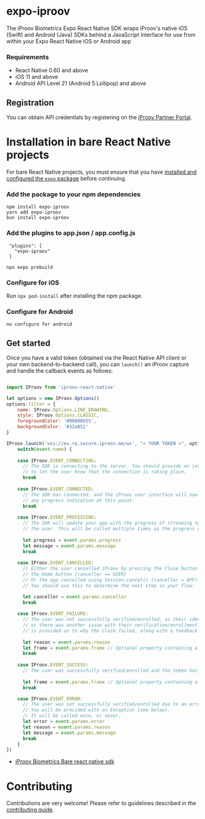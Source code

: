 # expo-iproov
The iProov Biometrics Expo React Native SDK wraps iProov's native iOS (Swift) and Android (Java) SDKs behind a JavaScript interface for use from within your Expo React Native iOS or Android app

### Requirements

- React Native 0.60 and above
- iOS 11 and above
- Android API Level 21 (Android 5 Lollipop) and above

## Registration

You can obtain API credentials by registering on the [iProov Partner Portal](https://portal.iproov.net).

# Installation in bare React Native projects

For bare React Native projects, you must ensure that you have [installed and configured the `expo` package](https://docs.expo.dev/bare/installing-expo-modules/) before continuing.

### Add the package to your npm dependencies

```
npm install expo-iproov
yarn add expo-iproov
bun install expo-iproov

```

### Add the plugins to app.json / app.config.js
```
 "plugins": [
   "expo-iproov"
 ]
```

```
npx expo prebuild
```

### Configure for iOS

Run `npx pod-install` after installing the npm package.


### Configure for Android
```
no configure for android
```


## Get started

Once you have a valid token (obtained via the React Native API client or your own backend-to-backend call), you can `launch()` an iProov capture and handle the callback events as follows:

```javascript

import IProov from 'iproov-react-native'

let options = new IProov.Options()
options.filter = {
	name: IProov.Options.LINE_DRAWING,
	style: IProov.Options.CLASSIC,
	foregroundColor: '#00000055',
	backgroundColor: '#32a852'
}

IProov.launch('wss://eu.rp.secure.iproov.me/ws', "< YOUR TOKEN >", options, (event) => {
	switch(event.name) {
	
	case IProov.EVENT_CONNECTING:
	  // The SDK is connecting to the server. You should provide an indeterminate progress indicator
	  // to let the user know that the connection is taking place.
	  break
	
	case IProov.EVENT_CONNECTED:
	  // The SDK has connected, and the iProov user interface will now be displayed. You should hide
	  // any progress indication at this point.
	  break
	
	case IProov.EVENT_PROCESSING:
	  // The SDK will update your app with the progress of streaming to the server and authenticating
	  // the user. This will be called multiple times as the progress updates.
  
	  let progress = event.params.progress
	  let message = event.params.message
	  break
	
	case IProov.EVENT_CANCELLED:
	  // Either the user cancelled iProov by pressing the Close button at the top or
	  // the Home button (canceller == USER)
	  // Or the app cancelled using Session.cancel() (canceller = APP).
	  // You should use this to determine the next step in your flow.

	  let canceller = event.params.canceller
	  break
	
	case IProov.EVENT_FAILURE:
	  // The user was not successfully verified/enrolled, as their identity could not be verified,
	  // or there was another issue with their verification/enrollment. A reason (as a string)
	  // is provided as to why the claim failed, along with a feedback code from the back-end.
  
	  let reason = event.params.reason
	  let frame = event.params.frame // Optional property containing a single Base64 encoded frame
	  break
	
	case IProov.EVENT_SUCCESS:
	  // The user was successfully verified/enrolled and the token has been validated.
   
	  let frame = event.params.frame // Optional property containing a single Base64 encoded frame
	  break

	case IProov.EVENT_ERROR:
	  // The user was not successfully verified/enrolled due to an error (e.g. lost internet connection).
	  // You will be provided with an Exception (see below).
	  // It will be called once, or never.
	  let error = event.params.error
	  let reason = event.params.reason
	  let message = event.params.message
	  break
	}
})
```

* [iProov Biometrics Bare react native sdk](https://github.com/iProov/react-native.git)


# Contributing

Contributions are very welcome! Please refer to guidelines described in the [contributing guide]( https://github.com/expo/expo#contributing).
